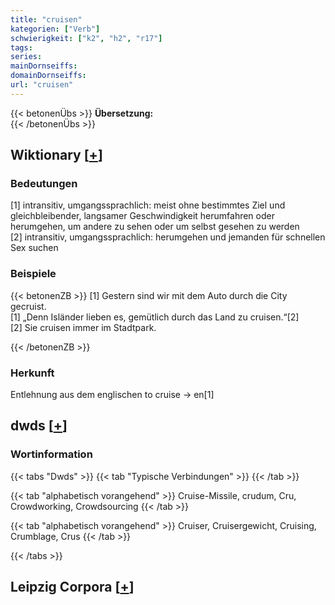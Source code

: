 ```yaml
---
title: "cruisen"
kategorien: ["Verb"]
schwierigkeit: ["k2", "h2", "r17"]
tags:
series:
mainDornseiffs:
domainDornseiffs:
url: "cruisen"
---
```


{{< betonenÜbs >}}
**Übersetzung:**  
{{< /betonenÜbs >}}

## Wiktionary [[+](https://de.wiktionary.org/wiki/cruisen)]

### Bedeutungen
[1] intransitiv, umgangssprachlich: meist ohne bestimmtes Ziel und gleichbleibender, langsamer Geschwindigkeit herumfahren oder herumgehen, um andere zu sehen oder um selbst gesehen zu werden  
[2] intransitiv, umgangssprachlich: herumgehen und jemanden für schnellen Sex suchen  

### Beispiele
{{< betonenZB >}}
[1] Gestern sind wir mit dem Auto durch die City gecruist.  
[1] „Denn Isländer lieben es, gemütlich durch das Land zu cruisen.“[2]  
[2] Sie cruisen immer im Stadtpark.  

{{< /betonenZB >}}
### Herkunft
Entlehnung aus dem englischen to cruise → en[1]  



## dwds [[+](https://www.dwds.de/wb/cruisen)]

### Wortinformation
{{< tabs "Dwds" >}}
{{< tab "Typische Verbindungen" >}}
{{< /tab >}}

{{< tab "alphabetisch vorangehend" >}}
Cruise-Missile, crudum, Cru, Crowdworking, Crowdsourcing
{{< /tab >}}

{{< tab "alphabetisch vorangehend" >}}
Cruiser, Cruisergewicht, Cruising, Crumblage, Crus
{{< /tab >}}

{{< /tabs >}}

## Leipzig Corpora [[+](https://corpora.uni-leipzig.de/en/res?word=cruisen&corpusId=deu_newscrawl-public_2018)]

